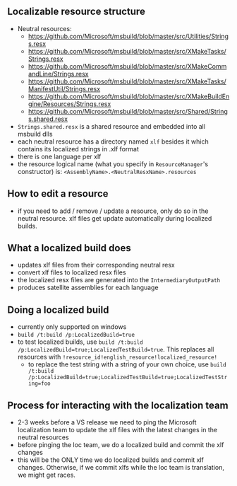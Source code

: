 ## Localizable resource structure
- Neutral resources:
  -  https://github.com/Microsoft/msbuild/blob/master/src/Utilities/Strings.resx
  -  https://github.com/Microsoft/msbuild/blob/master/src/XMakeTasks/Strings.resx
  -  https://github.com/Microsoft/msbuild/blob/master/src/XMakeCommandLine/Strings.resx
  -  https://github.com/Microsoft/msbuild/blob/master/src/XMakeTasks/ManifestUtil/Strings.resx
  -  https://github.com/Microsoft/msbuild/blob/master/src/XMakeBuildEngine/Resources/Strings.resx
  -  https://github.com/Microsoft/msbuild/blob/master/src/Shared/Strings.shared.resx
- `Strings.shared.resx` is a shared resource and embedded into all msbuild dlls
- each neutral resource has a directory named `xlf` besides it which contains its localized strings in .xlf format
- there is one language per xlf
- the resource logical name (what you specify in `ResourceManager`'s constructor) is: `<AssemblyName>.<NeutralResxName>.resources`

## How to edit a resource
- if you need to add / remove / update a resource, only do so in the neutral resource. xlf files get update automatically during localized builds.

## What a localized build does
- updates xlf files from their corresponding neutral resx
- convert xlf files to localized resx files
- the localized resx files are generated into the `IntermediaryOutputPath`
- produces satellite assemblies for each language

## Doing a localized build
-  currently only supported on windows
- `build /t:build /p:LocalizedBuild=true`
- to test localized builds, use `build /t:build /p:LocalizedBuild=true;LocalizedTestBuild=true`. This replaces all resources with `!resource_id!english_resource!localized_resource!`
  - to replace the test string with a string of your own choice, use `build /t:build /p:LocalizedBuild=true;LocalizedTestBuild=true;LocalizedTestString=foo`

## Process for interacting with the localization team
- 2-3 weeks before a VS release we need to ping the Microsoft localization team to update the xlf files with the latest changes in the neutral resources
- before pinging the loc team, we do a localized build and commit the xlf changes
- this will be the ONLY time we do localized builds and commit xlf changes. Otherwise, if we commit xlfs while the loc team is translation, we might get races.
